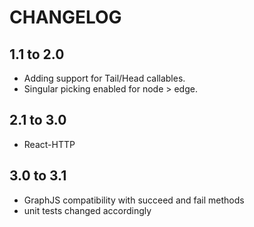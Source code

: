 # CHANGELOG

## 1.1 to 2.0

* Adding support for Tail/Head callables.
* Singular picking enabled for node > edge.

## 2.1 to 3.0

* React-HTTP 

## 3.0 to 3.1

* GraphJS compatibility with succeed and fail methods
* unit tests changed accordingly